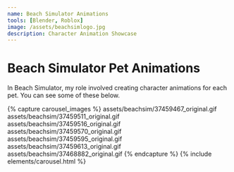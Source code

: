 ```yaml
---
name: Beach Simulator Animations
tools: [Blender, Roblox]
image: /assets/beachsimlogo.jpg
description: Character Animation Showcase
---
```


# Beach Simulator Pet Animations

In Beach Simulator, my role involved creating character animations for each pet. You can see some of these below.

{% capture carousel_images %}
assets/beachsim/37459467_original.gif
assets/beachsim/37459511_original.gif
assets/beachsim/37459516_original.gif
assets/beachsim/37459570_original.gif
assets/beachsim/37459595_original.gif
assets/beachsim/37459613_original.gif
assets/beachsim/37468882_original.gif
{% endcapture %}
{% include elements/carousel.html %}